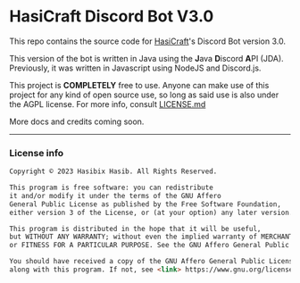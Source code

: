# HasiCraft Discord Bot V3.0

This repo contains the source code for [HasiCraft](https://discord.gg/RX5azB3NwP)'s Discord Bot version 3.0.

This version of the bot is written in Java using the **J**ava **D**iscord **A**PI (JDA). Previously, it was written in Javascript using NodeJS and Discord.js. 

This project is **COMPLETELY** free to use. Anyone can make use of this project for any kind of open source use, so long as said use is also under the AGPL license. For more info, consult [LICENSE.md](https://github.com/Hasibix/HasiCraft-Discord-Bot-V3/blob/master/LICENSE.md)

More docs and credits coming soon.

---------------------------------------------------

### License info
```html
Copyright © 2023 Hasibix Hasib. All Rights Reserved.

This program is free software: you can redistribute
it and/or modify it under the terms of the GNU Affero
General Public License as published by the Free Software Foundation,
either version 3 of the License, or (at your option) any later version.

This program is distributed in the hope that it will be useful,
but WITHOUT ANY WARRANTY; without even the implied warranty of MERCHANTABILITY
or FITNESS FOR A PARTICULAR PURPOSE. See the GNU Affero General Public License for more details.

You should have received a copy of the GNU Affero General Public License
along with this program. If not, see <link> https://www.gnu.org/licenses </link>.
```
